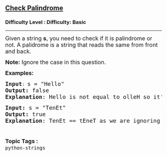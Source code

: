 <h2><a href="https://www.geeksforgeeks.org/problems/check-palindrome--141628/1">Check Palindrome</a></h2><h3>Difficulty Level : Difficulty: Basic</h3><hr><div class="problems_problem_content__Xm_eO"><p><span style="font-size: 18px;">Given a string <strong>s</strong>, you need to check if it is palindrome or not. </span><span style="font-size: 18px;">A palidrome is a string that reads the same from front and back.</span></p>
<p><span style="font-size: 18px;"><strong>Note:</strong> Ignore the case in this question.</span></p>
<p><span style="font-size: 18px;"><strong>Examples:</strong></span></p>
<pre><span style="font-size: 18px;"><strong>Input</strong></span>: <span style="font-size: 18px;">s = "Hello"
<strong>Output: </strong>false
<strong>Explanation</strong>: Hello is not equal to olleH so it's not a palindrome.</span></pre>
<pre><span style="font-size: 18px;"><strong>Input: </strong>s = "TenEt"
<strong>Output: </strong>true
<strong>Explanation</strong>: TenEt == tEneT as we are ignoring the case.</span></pre></div><br><p><span style=font-size:18px><strong>Topic Tags : </strong><br><code>python-strings</code>&nbsp;